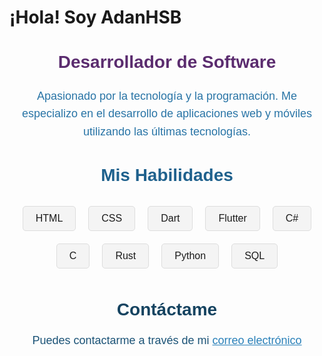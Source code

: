# ¡Hola! Soy AdanHSB

<div style="text-align: center; font-family: 'Arial', sans-serif;">
 
  <h2 style="color: #5B2C6F; font-size: 28px;">Desarrollador de Software</h2>
  <p style="color: #2874A6; font-size: 18px; line-height: 1.6;">
    Apasionado por la tecnología y la programación. Me especializo en el desarrollo de aplicaciones web y móviles utilizando las últimas tecnologías.
  </p>
  
  <h2 style="color: #1F618D; font-size: 28px;">Mis Habilidades</h2>
  <div style="display: flex; justify-content: center; flex-wrap: wrap;">
    <div style="background: #f4f4f4; border: 1px solid #ddd; border-radius: 5px; padding: 10px 20px; margin: 10px; font-size: 16px;">HTML</div>
    <div style="background: #f4f4f4; border: 1px solid #ddd; border-radius: 5px; padding: 10px 20px; margin: 10px; font-size: 16px;">CSS</div>
    <div style="background: #f4f4f4; border: 1px solid #ddd; border-radius: 5px; padding: 10px 20px; margin: 10px; font-size: 16px;">Dart</div>
    <div style="background: #f4f4f4; border: 1px solid #ddd; border-radius: 5px; padding: 10px 20px; margin: 10px; font-size: 16px;">Flutter</div>
    <div style="background: #f4f4f4; border: 1px solid #ddd; border-radius: 5px; padding: 10px 20px; margin: 10px; font-size: 16px;">C#</div>
    <div style="background: #f4f4f4; border: 1px solid #ddd; border-radius: 5px; padding: 10px 20px; margin: 10px; font-size: 16px;">C</div>
    <div style="background: #f4f4f4; border: 1px solid #ddd; border-radius: 5px; padding: 10px 20px; margin: 10px; font-size: 16px;">Rust</div>
    <div style="background: #f4f4f4; border: 1px solid #ddd; border-radius: 5px; padding: 10px 20px; margin: 10px; font-size: 16px;">Python</div>
    <div style="background: #f4f4f4; border: 1px solid #ddd; border-radius: 5px; padding: 10px 20px; margin: 10px; font-size: 16px;">SQL</div>
  </div>
  
  <h2 style="color: #154360; font-size: 28px;">Contáctame</h2>
  <p style="color: #1A5276; font-size: 18px;">
    Puedes contactarme a través de mi <a href="mailto:adanh96dam@gmail.com" style="color: #2980B9;">correo electrónico</a>
  </p>
</div>
